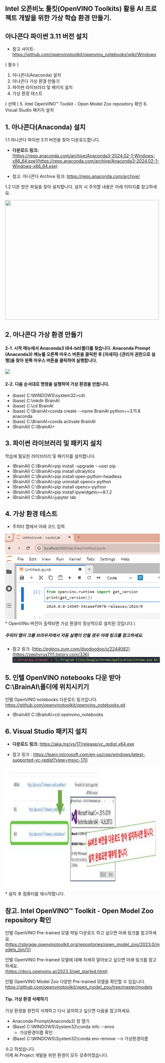 ## Intel 오픈비노 툴킷(OpenVINO Toolkits) 활용 AI 프로젝트 개발을 위한 가상 학습 환경 만들기.
  ## 아나콘다 파이썬 3.11 버전 설치
      
* 참고 사이트: https://github.com/openvinotoolkit/openvino_notebooks/wiki/Windows <br>

( 필수 ) 
1. 아나콘다(Anaconda) 설치
2. 아나콘다 가상 환경 만들기
3. 파이썬 라이브러리 및 패키지 설치
4. 가상 환경 테스트 <br>

( 선택 )
5. Intel OpenVINO™ Toolkit - Open Model Zoo repository 확인
6. Visual Studio 패키지 설치

## 1. 아나콘다(Anaconda) 설치

1.1 아나콘다 파이썬 3.11 버전을 찾아 다운로드합니다.<br>
 
   - <b> 다운로드 링크:</b>  <br>
[https://repo.anaconda.com/archive/Anaconda3-2024.02-1-Windows-x86_64.exe](https://repo.anaconda.com/archive/Anaconda3-2024.02-1-Windows-x86_64.exe) 
   * 참고. 아나콘다 Archive 링크:  <a href="https://repo.anaconda.com/archive/" target="_blank"> https://repo.anaconda.com/archive/ </a>
  
1.2 다운 받은 파일을 찾아 설치합니다. 설치 시 주의할 내용은 아래 이미지를 참고하세요.
 
  <img src="https://github.com/BrainAI-Lab/venv/blob/main/Anaconda-01.PNG" style="width:501px;height:390px;">

## 2. 아나콘다 가상 환경 만들기

 #### 2-1. 시작 메뉴에서 Anaconda3 (64-bit)폴더를 찾습니다. Anaconda Prompt (Anaconda3) 메뉴를 오른쪽 마우스 버튼을 클릭한 후 [자세히]-[관리자 권한으로 실행]을 찾아 왼쪽 마우스 버튼을 클릭하여 실행합니다.  

 <img src="https://github.com/BrainAI-Lab/venv/blob/main/Anaconda-02.PNG">
 
 #### 2-2. 다음 순서대로 명령을 실행하여 가상 환경을 만듭니다.
 - (base) C:\WINDOWS\system32>cd\
 - (base) C:\mkdir BrainAI
 - (base) C:\cd BrainAI
 - (base) C:\BrainAI>conda create --name BrainAI python==3.11.8 anaconda
 - (base) C:\BrainAI>conda activate BrainAI
 - (BrainAI) C:\BrainAI>
 
## 3. 파이썬 라이브러리 및 패키지 설치

  학습에 필요한 라이브러리 및 패키지를 설치합니다. 
 - (BrainAI) C:\BrainAI>pip install -upgrade --user pip
 - (BrainAI) C:\BrainAI>pip install ultralytics
 - (BrainAI) C:\BrainAI>pip install open-python-headless
 - (BrainAI) C:\BrainAI>pip uninstall opencv-python 
 - (BrainAI) C:\BrainAI>pip install opencv-python
 - (BrainAI) C:\BrainAI>pip install ipywidgets==8.1.2
 - (BrainAI) C:\BrainAI>jupyter lab

## 4. 가상 환경 테스트
 - 주피터 랩에서 아래 코드 입력 <br>
  <img src="https://github.com/brainai-hub/anaconda-venv/blob/main/Anaconda-03.png" >
* OpenVINo 버전이 출력되면 가상 환경이 정상적으로 설치된 것입니다.\

##### 주피터 랩이 크롬 브라우저에서 자동 실행이 안될 경우 아래 링크를 참고하세요.
* 참고 링크: [http://egloos.zum.com/doodoodoo/v/2244082](https://zephyrus1111.tistory.com/336)
  <img src="https://github.com/brainai-hub/anaconda-venv/blob/main/Anaconda-04.PNG" >

## 5. 인텔 OpenVINO notebooks 다운 받아 C:\BrainAI\폴더에 위치시키기
  인텔 OpenVINO notebooks 다운로드 링크입니다. <br>
  https://github.com/openvinotoolkit/openvino_notebooks.git
  - (BrainAI) C:\BrainAI>cd openvino_notebooks

## 6. Visual Studio 패키지 설치

 - <b> 다운로드 링크: </b> https://aka.ms/vs/17/release/vc_redist.x64.exe
 * 참고 링크 : https://learn.microsoft.com/en-us/cpp/windows/latest-supported-vc-redist?view=msvc-170 <br>
  <img src="https://github.com/BrainAI-Lab/venv/blob/main/Anaconda-venv-04.JPG" style="width:760px;height:400px;">
  * 설치 후 컴퓨터를 재시작합니다.

## 참고. Intel OpenVINO™ Toolkit - Open Model Zoo repository 확인
  
  인텔 OpenVINO Pre-trained 모델 파일 다운로드 하고 싶으면 아래 링크를 참고하세요.<br>
  [(https://storage.openvinotoolkit.org/repositories/open_model_zoo/2023.0/models_bin/1/)](https://storage.openvinotoolkit.org/repositories/open_model_zoo/2023.0/models_bin/1/)

  인텔 OpenVINO Pre-trained 모델에 대해 자세히 알아보고 싶으면 아래 링크를 참고하세요. <br>
  [(https://docs.openvino.ai/2023.3/get_started.html)](https://docs.openvino.ai/2023.3/home.html) <br>
  
  인텔 OpenVINO Model Zoo 다양한 Pre-trained 모델을 확인할 수 있습니다. <br>
  https://github.com/openvinotoolkit/open_model_zoo/tree/master/models 


#### Tip. 가상 환경 삭제하기

  가상 환경을 완전히 삭제하고 다시 설치하고 싶으면 다음을 참고하세요. <br>
 - Anaconda Prompt(Anaconda3) 창 열기
 - (Base) C:\WINDOWS\System32\conda info --envs
    * 가상환경이름 확인
 - (Base) C:\WINDOWS\System32\conda env remove --n 가상환경이름 

수고 하셨습니다. <br>
이제 AI Project 개발을 위한 환경이 모두 갖추어졌습니다.

